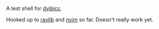 A test shell for [dyibicc](https://github.com/sgraham/dyibicc).

Hooked up to [raylib](https://raylib.com/) and [nvim](https://neovim.io) so far.
Doesn't really work yet.
